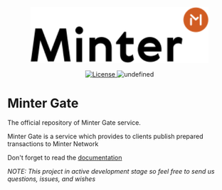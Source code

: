 <p align="center" background="black"><img src="minter-logo.svg" width="400"></p>

<p align="center" style="text-align: center;">
    <a href="https://github.com/daniildulin/explorer-gate/blob/master/LICENSE">
        <img src="https://img.shields.io/packagist/l/doctrine/orm.svg" alt="License">
    </a>
    <img alt="undefined" src="https://img.shields.io/github/last-commit/MinterTeam/explorer-gate.svg">
</p>

# Minter Gate


The official repository of Minter Gate service.

Minter Gate is a service which provides to clients publish prepared transactions to Minter Network

Don't forget to read the [documentation](https://minterteam.github.io/minter-gate-docs/)

_NOTE: This project in active development stage so feel free to send us questions, issues, and wishes_
